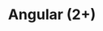 ---
title: "Angular (2+)"
level: 3
category: "framework-library"
tags: 
  - "web-dev"
description: "I've used Angular 2+ to build a web application from the ground up. Having used AngularJS before, I believe Angular 2+ is a great improvement over AngularJS. Being able to develop natively in TypeScript helps with better project structure and coding practices. Furthermore, having granular control over change detection (by binding/unbinding the change detector and the use of NgZone), as well as lack of scoping issues makes Angular 2+ my current favorite front-end web application framework."
lastUsed: "2017"
projects:
  - title: "Brazos Portal (2.0)"
    uri: bp3-brazos-portal-2
---
